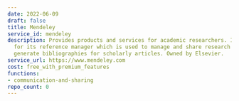 ```yaml
---
date: 2022-06-09
draft: false
title: Mendeley
service_id: mendeley
description: Provides products and services for academic researchers. It is most known
  for its reference manager which is used to manage and share research papers and
  generate bibliographies for scholarly articles. Owned by Elsevier.
service_url: https://www.mendeley.com
cost: free_with_premium_features
functions:
- communication-and-sharing
repo_count: 0
---
```



